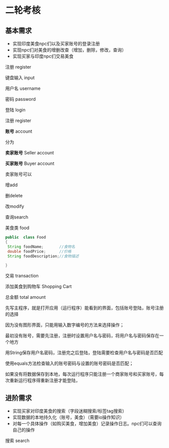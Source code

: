 # 二轮考核



## 基本需求

- 实现印度美食npc们以及买家账号的登录注册
- 实现npc们对美食的增删改查（增加，删除，修改，查询）
- 实现买家与印度npc们交易美食



注册	register

键盘输入	 input

用户名	username

密码	password

登陆	login

注册 register

**账号**	account

分为 

**卖家账号** Seller account 

**买家账号** Buyer account

卖家账号可以

增add

删delete

改modify

查询search





美食类	food

```java
public  class Food
{
 String foodName;		//食物名
 double foodPrice;		//价格
 String foodDescription;//食物描述
    
}
```

交易	transaction

添加美食到购物车	Shopping Cart

总金额	total amount



先写主程序，就是打开应用（运行程序）能看到的界面，包括账号登陆，账号注册的选择

因为没有图形界面，只能用输入数字编号的方法来选择操作；



最初没有账号，需要先注册，注册时设置用户名与密码，将用户名与密码保存在一个地方

用String保存用户名密码，注册完之后登陆，登陆需要检查用户名与密码是否匹配

使用equals方法检查输入的账号密码与设置的账号密码是否匹配；

如果没有将数据保存到本地，每次运行程序只能注册一个商家账号和买家账号，每次重新运行程序得重新注册才能登陆，





































## 进阶需求

- 实现买家对印度美食的搜索（字段迷糊搜索/标签tag搜索）
- 实现数据的本地持久化（账号，美食）（需要io操作知识）
- 对每一个具体操作（如购买美食，增加美食）记录操作日志。npc们可以查询自己的操作 





搜索	search













